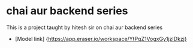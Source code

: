# chai aur backend series

This is a project taught by hitesh sir on chai aur backend series 
- [Model link] {https://app.eraser.io/workspace/YtPqZ1VogxGy1jzIDkzj}